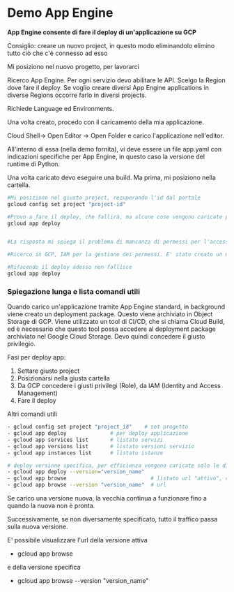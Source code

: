 # Demo App Engine

**App Engine consente di fare il deploy di un'applicazione su GCP**

Consiglio: creare un nuovo project, in questo modo eliminandolo elimino tutto ciò che c'è connesso ad esso

Mi posiziono nel nuovo progetto, per lavorarci

Ricerco App Engine. Per ogni servizio devo abilitare le API.
Scelgo la Region dove fare il deploy. Se voglio creare diversi App Engine applications in diverse Regions occorre farlo in diversi projects.

Richiede Language ed Environments.

Una volta creato, procedo con il caricamento della mia applicazione.

 Cloud Shell-> Open Editor -> Open Folder e carico l'applicazione nell'editor.

All'interno di essa (nella demo fornita), vi deve essere un file app.yaml con indicazioni specifiche per App Engine, in questo caso la versione del runtime di Python.

Una volta caricato devo eseguire una build. Ma prima, mi posiziono nella cartella.

```bash
#Mi posiziono nel giusto project, recuperando l'id dal portale
gcloud config set project "project-id"

#Provo a fare il deploy, che fallirà, ma alcune cose vengono caricate per efficienza
gcloud app deploy


#La risposta mi spiega il problema di mancanza di permessi per l'accesso al bucket dello storage su GCP

#Ricerco in GCP, IAM per la gestione dei permessi. E' stato creato un membro in automatico al quale devo concedere il Role: Storage Object Viewer

#Rifacendo il deploy adesso non fallisce
gcloud app deploy

```

### Spiegazione lunga e lista comandi utili
Quando carico un'applicazione tramite App Engine standard, in background viene creato un deployment package. Questo viene archiviato in Object Storage di GCP. Viene utilizzato un tool di CI/CD, che si chiama Cloud Build, ed è necessario che questo tool possa accedere al deployment package archiviato nel Google Cloud Storage. Devo quindi concedere il giusto privilegio. 

Fasi per deploy app:
1. Settare giusto project
2. Posizionarsi nella giusta cartella
3. Da GCP concedere i giusti privilegi (Role), da IAM (Identity and Access Management)
4. Fare il deploy

Altri comandi utili
```bash
- gcloud config set project "project_id"    # set progetto
- gcloud app deploy              # per deploy applicazione 
- gcloud app services list       # listato servizi
- gcloud app versions list       # listato versioni servizio
- gcloud app instances list      # listato istanze

# deploy versione specifica, per efficienza vengono caricate solo le differenze
- gcloud app deploy --version="version_name"  
- gcloud app browse                           # listato url "attivo", che eroga
- gcloud app browse --version "version_name"  # url 

```

Se carico una versione nuova, la vecchia continua a funzionare fino a quando la nuova non è pronta. 

Successivamente, se non diversamente specificato, tutto il traffico passa sulla nuova versione.

E' possibile visualizzare l'url della versione attiva 
- gcloud app browse                           

e della versione specifica 
- gcloud app browse --version "version_name"  




